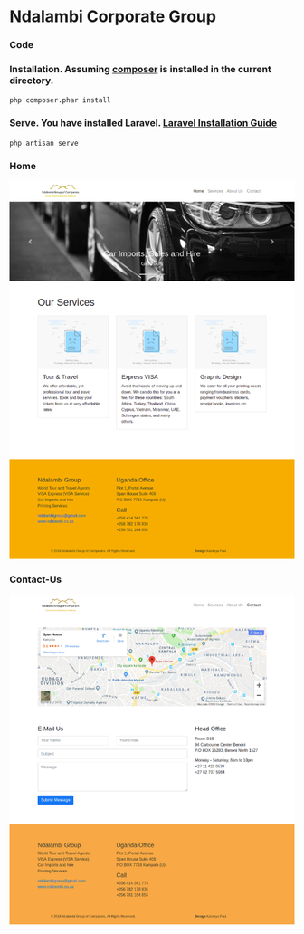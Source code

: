 # Ndalambi Corporate Group

### Code
### Installation. Assuming [composer](https://getcomposer.org/download/) is installed in the current directory. 
```
php composer.phar install
```

### Serve. You have installed Laravel. [Laravel Installation Guide](https://laravel.com/docs/5.8#installation)
```
php artisan serve
```

### Home
![Picture would show here](/preview.png)

### Contact-Us
![Another picture would show here](/preview2.png)
